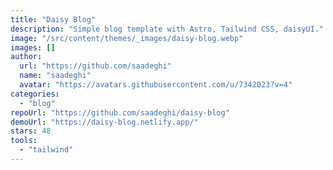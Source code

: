 ```yaml
---
title: "Daisy Blog"
description: "Simple blog template with Astro, Tailwind CSS, daisyUI."
image: "/src/content/themes/_images/daisy-blog.webp"
images: []
author:
  url: "https://github.com/saadeghi"
  name: "saadeghi"
  avatar: "https://avatars.githubusercontent.com/u/7342023?v=4"
categories:
  - "blog"
repoUrl: "https://github.com/saadeghi/daisy-blog"
demoUrl: "https://daisy-blog.netlify.app/"
stars: 48
tools:
  - "tailwind"
---
```

